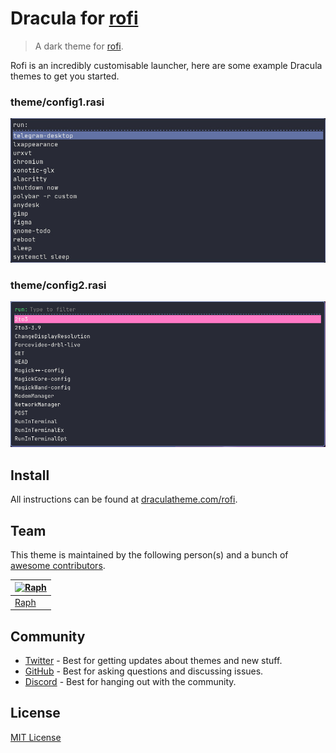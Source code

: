 # Dracula for [rofi](https://github.com/davatorium/rofi)

> A dark theme for [rofi](https://github.com/davatorium/rofi).

Rofi is an incredibly customisable launcher, here are some example Dracula themes to get you started.

### theme/config1.rasi

![Screenshot](./screenshot.png)

### theme/config2.rasi

![Screenshot2](./theme/screenshot2.png)

## Install

All instructions can be found at [draculatheme.com/rofi](https://draculatheme.com/rofi).

## Team

This theme is maintained by the following person(s) and a bunch of [awesome contributors](https://github.com/dracula/rofi/graphs/contributors).

| [![Raph](https://avatars2.githubusercontent.com/u/28673457?s=70)](https://github.com/RaphGL) |
| -------------------------------------------------------------------------------------------- |
| [Raph](https://github.com/RaphGL)                                                            |

## Community

- [Twitter](https://twitter.com/draculatheme) - Best for getting updates about themes and new stuff.
- [GitHub](https://github.com/dracula/dracula-theme/discussions) - Best for asking questions and discussing issues.
- [Discord](https://draculatheme.com/discord-invite) - Best for hanging out with the community.

## License

[MIT License](./LICENSE)
